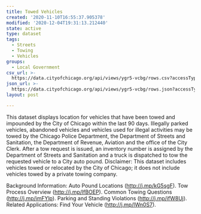 ```yaml
---
title: Towed Vehicles
created: '2020-11-10T16:55:37.905378'
modified: '2020-12-04T19:31:13.212440'
state: active
type: dataset
tags:
  - Streets
  - Towing
  - Vehicles
groups:
  - Local Government
csv_url: >-
  https://data.cityofchicago.org/api/views/ygr5-vcbg/rows.csv?accessType=DOWNLOAD
json_url: >-
  https://data.cityofchicago.org/api/views/ygr5-vcbg/rows.json?accessType=DOWNLOAD
layout: post

---
```

This dataset displays location for vehicles that have been towed and impounded by the City of Chicago within the last 90 days. Illegally parked vehicles, abandoned vehicles and vehicles used for illegal activities may be towed by the Chicago Police Department, the Department of Streets and Sanitation, the Department of Revenue, Aviation and the office of the City Clerk. After a tow request is issued, an inventory number is assigned by the Department of Streets and Sanitation and a truck is dispatched to tow the requested vehicle to a City auto pound. Disclaimer: This dataset includes vehicles towed or relocated by the City of Chicago; it does not include vehicles towed by a private towing company. 

Background Information: 
Auto Pound Locations (http://j.mp/kG5sgF).
Tow Process Overview (http://j.mp/lfBOEP).
Common Towing Questions (http://j.mp/imFYlp).
Parking and Standing Violations (http://j.mp/ifW8Uj).
Related Applications: Find Your Vehicle (http://j.mp/lWn0S7).
